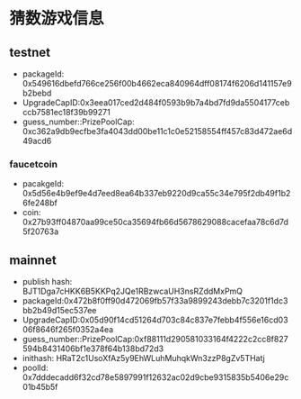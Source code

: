 # 猜数游戏信息

## testnet

* packageId: 0x549616dbefd766ce256f00b4662eca840964dff08174f6206d141157e9b2bebd
* UpgradeCapID:0x3eea017ced2d484f0593b9b7a4bd7fd9da5504177cebccb7581ec18f39b99271
* guess_number::PrizePoolCap: 0xc362a9db9ecfbe3fa4043dd00be11c1c0e52158554ff457c83d472ae6d49acd6


### faucetcoin

* pacakgeId: 0x5d56e4b9ef9e4d7eed8ea64b337eb9220d9ca55c34e795f2db49f1b26fe248bf
* coin: 0x27b93ff04870aa99ce50ca35694fb66d5678629088cacefaa78c6d7d5f20763a


## mainnet

* publish hash: BJT1Dga7cHKK6B5KKPq2JQe1RBzwcaUH3nsRZddMxPmQ
* packageId:0x472b8f0ff90d472069fb57f33a9899243debb7c3201f1dc3bb2b49d15ec537ee
* UpgradeCapID:0x05d90f14cd51264d703c84c837e7febb4f556e16cd0306f8646f265f0352a4ea
* guess_number::PrizePoolCap:0xf88111d290581033164f4222c2cc8f827594b8431406bf1e378f64b138bd72d3
* inithash: HRaT2c1UsoXfAz5y9EhWLuhMuhqkWn3zzP8gZv5THatj
* poolId: 0x7dddecadd6f32cd78e5897991f12632ac02d9cbe9315835b5406e29c01b45b5f





